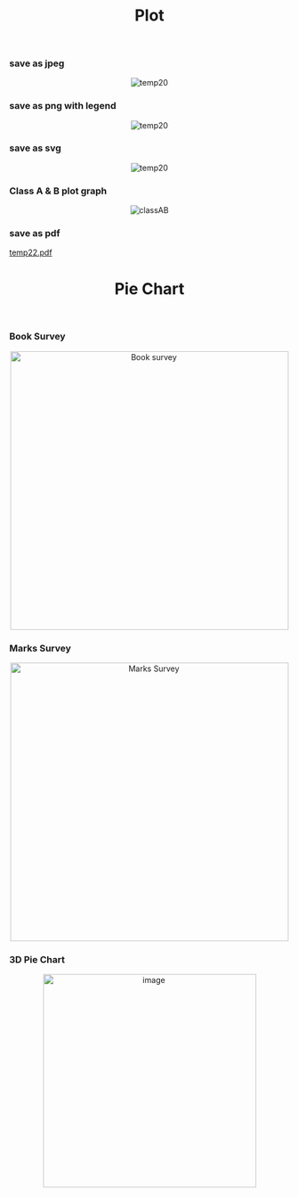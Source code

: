 <h1 align="center">Plot </h1>  <br/>
<h3>save as jpeg </h3>

<div align ="center">
  <img src="https://github.com/Faisal786111/R-programming/assets/124188437/34daafe7-6534-4367-8f96-a4f9920737e0" alt="temp20">
</div>


<h3>save as png with legend </h3>
<p align="center">
  <img src="https://github.com/Faisal786111/R-programming/assets/124188437/40ed49bf-e50f-4ce9-a454-6afb85736c8c" alt="temp20">
</p>


<h3>save as svg </h3>
<div align="center">
  <img src="https://github.com/Faisal786111/R-programming/assets/124188437/4f19fe0c-a939-4bc4-9d15-cc75f2a6b7ff" alt="temp20">
</div>

<h3>Class A & B plot graph </h3>
<div align="center">
  <img src="https://github.com/Faisal786111/R-programming/assets/124188437/5a02644d-c5c7-4e56-884d-1db52e6bf44c" alt="classAB">
</div>

<h3>save as pdf </h3>

[temp22.pdf](https://github.com/Faisal786111/R-programming/files/12615556/temp22.pdf)

<h1 align="center">Pie Chart </h1>  <br/>
<h3>Book Survey </h3>
<div align="center">
  <img width="500" alt="Book survey" src="https://github.com/Faisal786111/R-programming/assets/124188437/fc36b792-f0a7-4b03-bb7d-04b3687ef9db">
</div>

<h3>Marks Survey </h3>
<div align ="center">
  <img width="500" alt="Marks Survey" src="https://github.com/Faisal786111/R-programming/assets/124188437/8459428b-e159-4374-905f-d6544ef1d1f5">
</div>

<h3>3D Pie Chart</h3>
<div align = "center">
  <img width="383" alt="image" src="https://github.com/Faisal786111/R-programming/assets/124188437/6ce333d2-95de-4902-b5d9-30e93e52831a">
</div>
